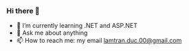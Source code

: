 ### Hi there 👋

- 🌱 I’m currently learning .NET and ASP.NET
- 💬 Ask me about anything
- 📫 How to reach me: my email lamtran.duc.00@gmail.com
